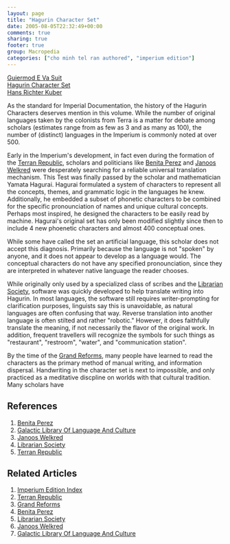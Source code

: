 ```yaml
---
layout: page
title: "Hagurin Character Set"
date: 2005-08-05T22:32:49+00:00
comments: true
sharing: true
footer: true
group: Macropedia
categories: ["cho minh tel ran authored", "imperium edition"]
---
```


<div class='row'>
	<div class='col-md-4'><a href='/macropedia/guiermod-e-va-suit'>Guiermod E Va Suit</a></div>
	<div class='col-md-4'><a href='/macropedia/hagurin-character-set'>Hagurin Character Set</a></div>
	<div class='col-md-4'><a href='/macropedia/hans-richter-kuber'>Hans Richter Kuber</a></div>
</div>


As the standard for Imperial Documentation, the history of the Hagurin Characters deserves mention in this volume. While the number of original languages taken by the colonists from Terra is a matter for debate among scholars (estimates range from as few as 3 and as many as 100), the number of (distinct) languages in the Imperium is commonly noted at over 500. 

Early in the Imperium's development, in fact even during the formation of the [Terran Republic](/macropedia/terran-republic), scholars and politicians like [Benita Perez](/macropedia/benita-perez) and [Janoos Welkred](/macropedia/janoos-welkred) were desperately searching for a reliable universal translation mechanism. This Test was finally passed by the scholar and mathematician Yamata Hagurai. Hagurai formulated a system of characters to represent all the concepts, themes, and grammatic logic in the languages he knew. Additionally, he embedded a subset of phonetic characters to be combined for the specific pronounciation of names and unique cultural concepts. Perhaps most inspired, he designed the characters to be easily read by machine. Hagurai's original set has only been modified slightly since then to include 4 new phoenetic characters and almost 400 conceptual ones. 

While some have called the set an artificial language, this scholar does not accept this diagnosis. Primarily because the language is not "spoken" by anyone, and it does not appear to develop as a language would. The conceptual characters do not have any specified pronounciation, since they are interpreted in whatever native language the reader chooses.

While originally only used by a specialized class of scribes and the [Librarian Society](/macropedia/librarian-society), software was quickly developed to help translate writing into Hagurin. In most languages, the software still requires writer-prompting for clarification purposes, linguists say this is unavoidable, as natural languages are often confusing that way. Reverse translation into another language is often stilted and rather "robotic." However, it does faithfully translate the meaning, if not necessarily the flavor of the original work.  In addition, frequent travellers will recognize the symbols for such things as "restaurant", "restroom", "water", and "communication station".  

By the time of the [Grand Reforms](/macropedia/grand-reforms), many people have learned to read the characters as the primary method of manual writing, and information dispersal. Handwriting in the character set is next to impossible, and only practiced as a meditative discpline on worlds with that cultural tradition. Many scholars have 

## References
1. [Benita Perez](/macropedia/benita-perez)
1. [Galactic Library Of Language And Culture](/macropedia/galactic-library-of-language-and-culture)
1. [Janoos Welkred](/macropedia/janoos-welkred)
1. [Librarian Society](/macropedia/librarian-society)
1. [Terran Republic](/macropedia/terran-republic)

## Related Articles

1. [Imperium Edition Index](/macropedia/imperium-edition-index)
2. [Terran Republic](/macropedia/terran-republic)
3. [Grand Reforms](/macropedia/grand-reforms)
4. [Benita Perez](/macropedia/benita-perez)
5. [Librarian Society](/macropedia/librarian-society)
6. [Janoos Welkred](/macropedia/janoos-welkred)
7. [Galactic Library Of Language And Culture](/macropedia/galactic-library-of-language-and-culture)


 
